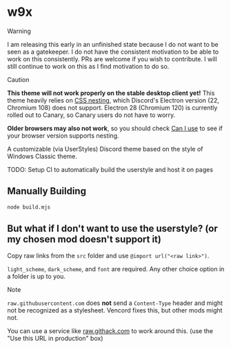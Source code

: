 # w9x

<!-- prettier-ignore -->
> [!WARNING]
> I am releasing this early in an unfinished state because I do not want to be seen as a gatekeeper.
> I do not have the consistent motivation to be able to work on this consistently.
> PRs are welcome if you wish to contribute. I will still continue to work on this as I find motivation to do so.

<!-- prettier-ignore -->
> [!CAUTION]
> **This theme will not work properly on the stable desktop client yet!** This theme heavily relies on [CSS nesting](https://developer.mozilla.org/en-US/docs/Web/CSS/CSS_nesting), which Discord's Electron version (22, Chromium 108) does not support.
> Electron 28 (Chromium 120) is currently rolled out to Canary, so Canary users do not have to worry.
>
> **Older browsers may also not work**, so you should check [Can I use](https://caniuse.com/css-nesting) to see if your browser version supports nesting.

A customizable (via UserStyles) Discord theme based on the style of Windows Classic theme.

TODO: Setup CI to automatically build the userstyle and host it on pages

## Manually Building

```bash
node build.mjs
```

## But what if I don't want to use the userstyle? (or my chosen mod doesn't support it)

Copy raw links from the `src` folder and use `@import url("<raw link>")`.

`light_scheme`, `dark_scheme`, and `font` are required.
Any other choice option in a folder is up to you.

<!-- prettier-ignore -->
> [!NOTE]
> `raw.githubusercontent.com` does **not** send a `Content-Type` header and might not be recognized as a stylesheet.
> Vencord fixes this, but other mods might not.
>
> You can use a service like [raw.githack.com](https://raw.githack.com/) to work around this.
> (use the "Use this URL in production" box)
